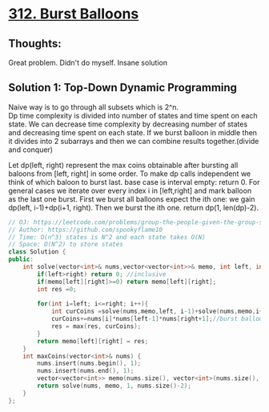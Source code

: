 # [312. Burst Balloons](https://leetcode.com/problems/burst-balloons/description/)

## Thoughts:
Great problem. Didn't do myself. Insane solution
## Solution 1: Top-Down Dynamic Programming
Naive way is to go through all subsets which is 2^n.   
Dp time complexity is divided into number of states and time spent on each state. We can decrease time complexity by decreasing number of states and decreasing time spent on each state. If we burst balloon in middle then it divides into 2 subarrays and then we can combine results together.(divide and conquer)
  
Let dp(left, right) represent the max coins obtainable after bursting all baloons from [left, right] in some order. To make dp calls independent we think of which baloon to burst last.
base case is interval empty: return 0.
For general cases we iterate over every index i in [left,right] and mark balloon as the last one burst. First we burst all balloons expect the ith one: we gain dp(left, i-1)+dp(i+1, right). Then we burst the ith one. return dp(1, len(dp)-2).
```cpp
// OJ: https://leetcode.com/problems/group-the-people-given-the-group-size-they-belong-to/description/?envType=daily-question&envId=2023-09-11
// Author: https://github.com/spookyflame10
// Time: O(n^3) states is N^2 and each state takes O(N)
// Space: O(N^2) to store states
class Solution {
public:
    int solve(vector<int>& nums,vector<vector<int>>& memo, int left, int right){
        if(left>right) return 0; //inclusive
        if(memo[left][right]>=0) return memo[left][right];
        int res =0;
        
        for(int i=left; i<=right; i++){
            int curCoins =solve(nums,memo,left, i-1)+solve(nums,memo,i+1, right);
            curCoins+=nums[i]*nums[left-1]*nums[right+1];//burst balloon after bursting all the other balloons. So that we can make recursive calls independent from each other.
            res = max(res, curCoins);
        }
        return memo[left][right] = res;
    }
    int maxCoins(vector<int>& nums) {
        nums.insert(nums.begin(), 1);
        nums.insert(nums.end(), 1);
        vector<vector<int>> memo(nums.size(), vector<int>(nums.size(), -1)); // maps range to max coins you can get after bursting all the balloons
        return solve(nums, memo, 1, nums.size()-2);
    }
};
```

